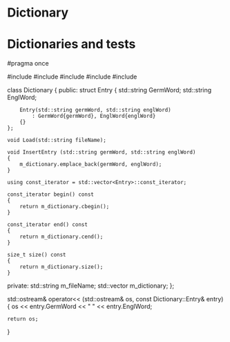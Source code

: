 # Dictionary
Dictionaries and tests
=======================
#pragma once

#include <vector>
#include <string>
#include <iostream>
#include <exception>
#include <filesystem>

class Dictionary
{
public:
	struct Entry
	{
		std::string GermWord;
		std::string EnglWord;

		Entry(std::string germWord, std::string englWord)
			: GermWord{germWord}, EnglWord{englWord}
		{}
	};

	void Load(std::string fileName);

	void InsertEntry (std::string germWord, std::string englWord)
	{
		m_dictionary.emplace_back(germWord, englWord);
	}

	using const_iterator = std::vector<Entry>::const_iterator;

	const_iterator begin() const
	{
		return m_dictionary.cbegin();
	}

	const_iterator end() const
	{
		return m_dictionary.cend();
	}

	size_t size() const
	{
		return m_dictionary.size();
	}

private:
	std::string m_fileName;
	std::vector<Entry> m_dictionary;
};

std::ostream& operator<< (std::ostream& os, const Dictionary::Entry& entry)
{
	os << entry.GermWord << " " << entry.EnglWord;
	
	return os;
}
